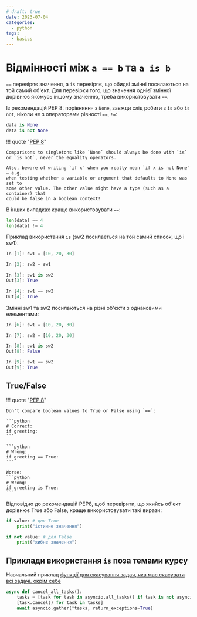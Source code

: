 ```yaml
---
# draft: true 
date: 2023-07-04
categories:
  - python
tags:
  - basics
---
```


# Відмінності між `a == b` та `a is b`

`==` перевіряє значення, а `is` перевіряє, що обидві змінні посилаються на той
самий об'єкт. Для перевірки того, що значення однієї змінної
дорівнює якомусь іншому значенню, треба використовувати `==`.

<!-- more -->

Із рекомендацій PEP 8: порівняння з `None`, завжди слід робити з `is` або `is not`, ніколи не з
операторами рівності `==`, `!=`:

```python
data is None
data is not None
```

!!! quote "[PEP 8](https://peps.python.org/pep-0008/#programming-recommendations)"

	Comparisons to singletons like `None` should always be done with `is` or `is not`, never the equality operators.

	Also, beware of writing `if x` when you really mean `if x is not None` – e.g.
    when testing whether a variable or argument that defaults to None was set to
    some other value. The other value might have a type (such as a container) that
    could be false in a boolean context!

В інших випадках краще використовувати `==`:

```python
len(data) == 4
len(data) != 4
```


Приклад використання `is` (sw2 посилається на той самий список, що і sw1):

```python
In [1]: sw1 = [10, 20, 30]

In [2]: sw2 = sw1

In [3]: sw1 is sw2
Out[3]: True

In [4]: sw1 == sw2
Out[4]: True
```

Змінні sw1 та sw2 посилаються на різні об'єкти з однаковими елементами:
```python
In [6]: sw1 = [10, 20, 30]

In [7]: sw2 = [10, 20, 30]

In [8]: sw1 is sw2
Out[8]: False

In [9]: sw1 == sw2
Out[9]: True
```


## True/False

!!! quote "[PEP 8](https://peps.python.org/pep-0008/#programming-recommendations)"

	Don't compare boolean values to True or False using `==`:

	```python
	# Correct:
    if greeting:
	```

	```python
	# Wrong:
	if greeting == True:
	```

	Worse:
	```python
	# Wrong:
	if greeting is True:
	```

Відповідно до рекомендацій PEP8, щоб перевірити, що якийсь об'єкт дорівнює True
або False, краще використовувати такі вирази:
```python
if value: # для True
    print("істинне значення")

if not value: # для False
    print("хибне значення")
```

## Приклади використання `is` поза темами курсу

Навчальний приклад [функції для скасування задач, яка має скасувати всі задачі, окрім себе](https://github.com/pyneng/advpyneng-course-examples/blob/main/examples/19_inside_asyncio/example_19_0x_task_cancel.py#L31)

```python
async def cancel_all_tasks():
    tasks = [task for task in asyncio.all_tasks() if task is not asyncio.current_task()]
    [task.cancel() for task in tasks]
    await asyncio.gather(*tasks, return_exceptions=True)
```


